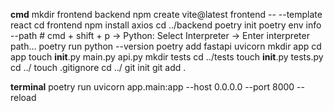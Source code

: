 **cmd**
mkdir frontend backend
npm create vite@latest frontend -- --template react
cd frontend
npm install axios
cd ../backend
poetry init
poetry env info --path # cmd + shift + p -> Python: Select Interpreter -> Enter interpreter path... 
poetry run python --version
poetry add fastapi uvicorn
mkdir app
cd app
touch __init__.py main.py api.py
mkdir tests
cd ../tests
touch __init__.py tests.py
cd ../
touch .gitignore
cd ../
git init
git add .

**terminal**
poetry run uvicorn app.main:app --host 0.0.0.0 --port 8000 --reload